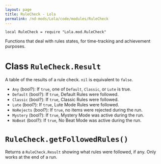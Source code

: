 ```yaml
---
layout: page
title: RuleCheck - Lola
permalink: /nd-mods/Lola/code/modules/RuleCheck
---
```


`local RuleCheck = require "Lola.mod.RuleCheck"`

Functions that deal with rules states, for time-tracking and achievement purposes.


# Class `RuleCheck.Result`
A table of the results of a rule check. `nil` is equivalent to `false`.
- `Any` (bool?): If `true`, one of `Default`, `Classic`, or `Lute` is true.
- `Default` (bool?): If `true`, Default Rules were followed.
- `Classic` (bool?): If `true`, Classic Rules were followed.
- `Lute` (bool?): If `true`, Lute Mode Rules were followed.
- `NoRejects` (bool?): If `true`, no items were rejected during the run.
- `Mystery` (bool?): If `true`, Mystery Mode was active during the run.
- `NoBeat` (bool?): If `true`, No Beat Mode was active during the run.


# `RuleCheck.getFollowedRules()`
Returns a `RuleCheck.Result` showing what rules were followed, if any. Only works at the end of a run.